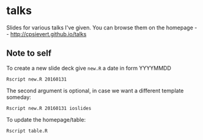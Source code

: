 # talks

Slides for various talks I've given. You can browse them on the homepage -- <http://cpsievert.github.io/talks> 

## Note to self

To create a new slide deck give `new.R` a date in form YYYYMMDD

```shell
Rscript new.R 20160131
```

The second argument is optional, in case we want a different template someday:

```shell
Rscript new.R 20160131 ioslides
```

To update the homepage/table:

```shell
Rscript table.R
```
